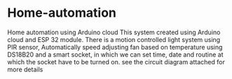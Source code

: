 # Home-automation
Home automation using Arduino cloud
This system created using Arduino cloud and ESP 32 module. There is a motion controlled light system using PIR sensor, Automatically speed adjusting fan based on temperature using DS18B20 and a smart socket, in which we can set time, date and routine at which the socket have to be turned on. see the circuit diagram attached for more details
